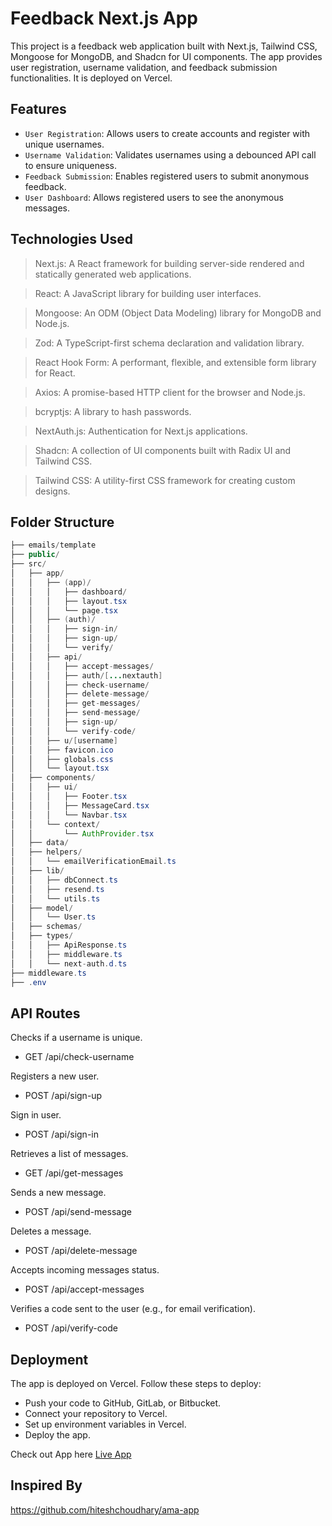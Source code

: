 # Feedback Next.js App
This project is a feedback web application built with Next.js, Tailwind CSS, Mongoose for MongoDB, and Shadcn for UI components. The app provides user registration, username validation, and feedback submission functionalities. It is deployed on Vercel.


## Features

- `User Registration`: Allows users to create accounts and register with unique usernames.
- `Username Validation`: Validates usernames using a debounced API call to ensure uniqueness.
- `Feedback Submission`: Enables registered users to submit anonymous feedback.
- `User Dashboard`: Allows registered users to see the anonymous messages.

## Technologies Used
> Next.js: A React framework for building server-side rendered and statically generated web applications.

> React: A JavaScript library for building user interfaces.

> Mongoose: An ODM (Object Data Modeling) library for MongoDB and Node.js.

> Zod: A TypeScript-first schema declaration and validation library.

> React Hook Form: A performant, flexible, and extensible form library for React.

> Axios: A promise-based HTTP client for the browser and Node.js.

> bcryptjs: A library to hash passwords.

> NextAuth.js: Authentication for Next.js applications.

> Shadcn: A collection of UI components built with Radix UI and Tailwind CSS.

> Tailwind CSS: A utility-first CSS framework for creating custom designs.


## Folder Structure
```java
├── emails/template
├── public/
├── src/
│   ├── app/
│   │   ├── (app)/
│   │   │   ├── dashboard/
│   │   │   ├── layout.tsx
│   │   │   └── page.tsx
│   │   ├── (auth)/
│   │   │   ├── sign-in/
│   │   │   ├── sign-up/
│   │   │   └── verify/
│   │   ├── api/
│   │   │   ├── accept-messages/
│   │   │   ├── auth/[...nextauth]
│   │   │   ├── check-username/
│   │   │   ├── delete-message/
│   │   │   ├── get-messages/
│   │   │   ├── send-message/
│   │   │   ├── sign-up/
│   │   │   └── verify-code/
│   │   ├── u/[username]
│   │   ├── favicon.ico
│   │   ├── globals.css
│   │   └── layout.tsx
│   ├── components/
│   │   ├── ui/
│   │   │   ├── Footer.tsx
│   │   │   ├── MessageCard.tsx
│   │   │   └── Navbar.tsx
│   │   └── context/
│   │       └── AuthProvider.tsx
│   ├── data/
│   ├── helpers/
│   │   └── emailVerificationEmail.ts
│   ├── lib/
│   │   ├── dbConnect.ts
│   │   ├── resend.ts
│   │   └── utils.ts
│   ├── model/
│   │   └── User.ts
│   ├── schemas/
│   ├── types/
│   │   ├── ApiResponse.ts
│   │   ├── middleware.ts
│   │   └── next-auth.d.ts
├── middleware.ts
├── .env
```

## API Routes

Checks if a username is unique.
- GET /api/check-username

Registers a new user.
- POST /api/sign-up

Sign in user.
- POST /api/sign-in

Retrieves a list of messages.
- GET /api/get-messages

Sends a new message.
- POST /api/send-message

Deletes a message.
- POST /api/delete-message

Accepts incoming messages status.
- POST /api/accept-messages

Verifies a code sent to the user (e.g., for email verification).
- POST /api/verify-code

## Deployment

The app is deployed on Vercel. Follow these steps to deploy:

- Push your code to GitHub, GitLab, or Bitbucket.
- Connect your repository to Vercel.
- Set up environment variables in Vercel.
- Deploy the app.

Check out App here [Live App ](feedback-next-app.vercel.app)

## Inspired By 
https://github.com/hiteshchoudhary/ama-app
